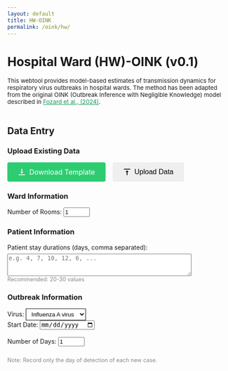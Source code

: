 ```yaml
---
layout: default
title: HW-OINK
permalink: /oink/hw/
---
```


<style>
#virus-select {
    border: 1px solid black;
    padding: 4px 8px;
    background: white;
}
</style>


# Hospital Ward (HW)-OINK (v0.1)
<div style="font-size: 0.95em;">
  This webtool provides model-based estimates of transmission dynamics for respiratory virus outbreaks in hospital wards. The method has been adapted from the original OINK (Outbreak Inference with Negligible Knowledge) model described in <a href="https://doi.org/10.1098/rsif.2024.0168" target="_blank" rel="noopener noreferrer" style="color: #159957;">Fozard et al., (2024)</a>.
  <br><br>
</div>

<script src="https://cdn.jsdelivr.net/npm/chart.js"></script>
<script src="https://cdn.jsdelivr.net/npm/xlsx@0.18.5/dist/xlsx.full.min.js"></script>

## Data Entry
### Upload Existing Data
<div style="display: flex; gap: 16px; margin-bottom: 16px;">
  <a href="/assets/files/HWOINK_Template.xlsx" download
     style="padding: 12px 24px; font-size: 16px; border: none; border-radius: 4px; cursor: pointer; display: flex; align-items: center; gap: 8px; background: #2ecc71; color: white; text-decoration: none;">
    <svg width="18" height="18" viewBox="0 0 20 20" style="vertical-align: middle;">
      <path fill="currentColor" d="M10 14l4-4h-3V2h-2v8H6l4 4zm-8 4v-2h16v2H2z"/>
    </svg>
    Download Template
  </a>
<input type="file" id="upload-xlsx" accept=".xlsx" style="display:none;">
<button id="upload-btn" type="button" style="padding: 12px 24px; font-size: 16px; border: none; border-radius: 4px; cursor: pointer; display: flex; align-items: center; gap: 8px;">
  <svg width="18" height="18" viewBox="0 0 20 20" style="vertical-align: middle;">
    <path fill="currentColor" d="M10 6l-4 4h3v8h2v-8h3l-4-4zm-8-4v2h16V2H2z"/>
  </svg>
  Upload Data
</button>
</div>

<script>
document.getElementById('upload-btn').onclick = function() {
  document.getElementById('upload-xlsx').click();
};
</script>
### Ward Information
<form id="setup-form" onsubmit="return false;">
    <label>
        Number of Rooms:
        <input type="number" id="num-rooms" min="1" max="8" value="1" required>
    </label>
</form>
<div id="rooms-section" style="margin-top: 24px;"></div>

### Patient Information
<div id="stay-durations-section">
    <label for="stay-durations">
        Patient stay durations (days, comma separated):<br>
        <textarea id="stay-durations" name="stay-durations" rows="3" style="margin-top: 6px; width:420px; resize:vertical;"
            placeholder="e.g. 4, 7, 10, 12, 6, ..."
        ></textarea>
    </label>
    <div style="font-size:90%; color:#888;">
        Recommended: 20-30 values
    </div>
</div>

### Outbreak Information
<label>
    Virus:
    <select id="virus-select">
        <option value="Influenza A virus">Influenza A virus</option>
        <option value="SARS-CoV-2">SARS-CoV-2</option>
    </select>
</label>

<form id="calendar-form" onsubmit="return false;">
    <label>
        Start Date:
        <input type="date" id="start-date" required>
    </label>
    <br><br>
    <label>
        Number of Days:
        <input type="number" id="num-days" min="1" value="1" required>
    </label>
</form>
<div id="calendar-section" style="margin-top: 24px;"></div>
<div style="font-size:90%; color:#888;">
        Note: Record only the day of detection of each new case.
    </div>

<style>
    table { border-collapse: collapse; margin-top: 20px; }
    th, td { border: 1px solid #ccc; padding: 8px 12px; text-align: center; }
    th { background: #f0f0f0; font-weight: normal; } /* Remove bold */
    input[type="number"] { width: 60px; }
</style>

<script>
// --- ROOMS UI ---
function generateRoomsUI() {
    const numRooms = parseInt(document.getElementById('num-rooms').value, 10);
    const roomsSection = document.getElementById('rooms-section');
    if (isNaN(numRooms) || numRooms < 1) {
        roomsSection.innerHTML = "<p>Please enter a valid number of rooms.</p>";
        return;
    }
    // Gather beds per room values (default to 1 if not present)
    let bedsPerRoom = [];
    for (let i = 0; i < numRooms; i++) {
        const el = document.getElementById(`beds-room-${i}`);
        bedsPerRoom.push(el ? el.value : 1);
    }

    // Table: First column for row labels, no beds-per-room in header
    let html = `<table>
        <tr>
            <th></th>`;
    for (let i = 0; i < numRooms; i++) {
        html += `<th>Room ${i + 1}</th>`;
    }
    html += `</tr>
        <tr>
            <td>Number of Beds</td>`;
    for (let i = 0; i < numRooms; i++) {
        html += `<td>
            <input type="number" min="1" max="24" step="1" value="${bedsPerRoom[i]}" name="beds-room-${i}" id="beds-room-${i}" required>
        </td>`;
    }
    html += `</tr></table>`;
    roomsSection.innerHTML = html;
    generateCalendar();
}


// --- DATE FORMATTER ---
function formatDate(date) {
    const days = ["Sunday", "Monday", "Tuesday", "Wednesday", "Thursday", "Friday", "Saturday"];
    const dayOfWeek = days[date.getDay()];
    const day = date.getDate();
    const daySuffix = (n) => {
        if (n > 3 && n < 21) return 'th';
        switch (n % 10) {
            case 1:  return "st";
            case 2:  return "nd";
            case 3:  return "rd";
            default: return "th";
        }
    };
    const month = date.toLocaleString('default', { month: 'long' });
    const year = date.getFullYear();
    return `${dayOfWeek} ${day}${daySuffix(day)} ${month} ${year}`;
}

// --- CASES CALENDAR ---
function generateCalendar() {
    const startDateStr = document.getElementById('start-date').value;
    const numDays = parseInt(document.getElementById('num-days').value, 10);
    const numRooms = parseInt(document.getElementById('num-rooms').value, 10);
    const calendarSection = document.getElementById('calendar-section');

    if (!startDateStr || isNaN(numDays) || numDays < 1 || isNaN(numRooms) || numRooms < 1) {
        calendarSection.innerHTML = "<p>Please enter a valid start date, number of days, and number of rooms.</p>";
        return;
    }

    // Read number of beds per room
    let bedsPerRoom = [];
    for (let i = 0; i < numRooms; i++) {
        const el = document.getElementById(`beds-room-${i}`);
        bedsPerRoom.push(el ? el.value : 0);
    }

    const startDate = new Date(startDateStr);

    // Table header: two rows, with "Cases" spanning all room columns
    let html = `<table>
        <tr>
            <th style="background: transparent; border: none; padding: 8px 12px;">&nbsp;</th>
            <th colspan="${numRooms}">Cases</th>
        </tr>
        <tr>
            <th>Date</th>`;
    for (let r = 0; r < numRooms; r++) {
        const beds = bedsPerRoom[r] || 0;
        html += `<th>Room ${r + 1}<br><span style="font-weight: normal;">(${beds} bed${beds != 1 ? 's' : ''})</span></th>`;
    }
    html += `</tr>`;

    // Table body
    for (let d = 0; d < numDays; d++) {
        const currDate = new Date(startDate);
        currDate.setDate(startDate.getDate() + d);
        html += `<tr>
            <td>${formatDate(currDate)}</td>`;
        for (let r = 0; r < numRooms; r++) {
            html += `<td>
                <input type="number" min="0" max="${bedsPerRoom[r]}" step="1" value="0" name="cases-day${d}-room${r}" id="cases-day${d}-room${r}" required>
            </td>`;
        }
        html += `</tr>`;
    }
    html += `</table>`;
    calendarSection.innerHTML = html;
}

// --- ON LOAD ---
document.addEventListener('DOMContentLoaded', function() {
    // Default today for start date
    const today = new Date();
    const yyyy = today.getFullYear();
    const mm = String(today.getMonth() + 1).padStart(2, '0');
    const dd = String(today.getDate()).padStart(2, '0');
    document.getElementById('start-date').value = `${yyyy}-${mm}-${dd}`;

    // Initial UI
    generateRoomsUI();
    generateCalendar();

    // Room/beds UI triggers
    document.getElementById('num-rooms').addEventListener('input', generateRoomsUI);
    // Also update beds -> calendar if beds change
    document.getElementById('rooms-section').addEventListener('input', generateCalendar);

    // Calendar controls
    document.getElementById('start-date').addEventListener('input', generateCalendar);
    document.getElementById('num-days').addEventListener('input', generateCalendar);
});
</script>

<script>
function excelDateToISO(val) {
    if (typeof val === "number") {
        // Excel serial number date
        // Excel's epoch is Jan 1, 1900
        const jsDate = new Date(Date.UTC(1899, 11, 30) + val * 86400000);
        return jsDate.toISOString().slice(0, 10);
    } else if (typeof val === "string") {
        // String date (try to parse)
        // Accepts: "1/1/2025", "2025-01-01", etc.
        const jsDate = new Date(val);
        if (!isNaN(jsDate)) {
            return jsDate.toISOString().slice(0, 10);
        }
    }
    return "";
}
  
document.getElementById('upload-xlsx').addEventListener('change', function(e) {
  const file = e.target.files[0];
  if (!file) return;

  const reader = new FileReader();
  reader.onload = function(evt) {
    const data = new Uint8Array(evt.target.result);
    const workbook = XLSX.read(data, {type: 'array'});
    const sheet = workbook.Sheets[workbook.SheetNames[0]];
    const json = XLSX.utils.sheet_to_json(sheet, {header:1});

    // 1. Number of rooms = non-empty values in B2:B9
    let numRooms = 0;
    let bedsPerRoom = [];
    for (let i = 1; i <= 8; i++) { // B2:B9 => json[1][1] to json[8][1]
      const beds = json[i]?.[1];
      if (beds !== undefined && beds !== "" && beds != null) {
        numRooms++;
        bedsPerRoom.push(beds);
      } else {
        break;
      }
    }
    document.getElementById('num-rooms').value = numRooms;
    generateRoomsUI();
    // Set beds per room
    for (let i = 0; i < numRooms; ++i) {
      const bedInput = document.getElementById('beds-room-' + i);
      if (bedInput) bedInput.value = bedsPerRoom[i];
    }

    // 2. Stay durations: D2 downwards, until a blank
    let stayDurations = [];
    for (let i = 1; i < json.length; ++i) { // D2 => json[1][3]
      const stay = json[i]?.[3];
      if (stay !== undefined && stay !== "" && stay != null) {
        stayDurations.push(stay);
      } else {
        break;
      }
    }
    document.getElementById('stay-durations').value = stayDurations.join(', ');

    // 3. Start date: F2 (json[1][5])
    const startDate = json[1]?.[5];
    if (startDate) {
        const isoDate = excelDateToISO(startDate);
        if (isoDate) document.getElementById('start-date').value = isoDate;
    }

    // 4. Number of days: count rows from F2 down until blank
    let numDays = 0;
    for (let i = 1; i < json.length; ++i) {
      const dayVal = json[i]?.[5];
      if (dayVal !== undefined && dayVal !== "" && dayVal != null) {
        numDays++;
      } else {
        break;
      }
    }
    document.getElementById('num-days').value = numDays;
    generateCalendar();

    // 5. Cases by date for each room (G to N = columns 6 to 13, zero-based)
    for (let day = 0; day < numDays; ++day) {
      const row = json[1 + day];
      for (let r = 0; r < numRooms; ++r) {
        const casesVal = row?.[6 + r] ?? 0; // G is 6, H is 7, etc.
        const input = document.getElementById(`cases-day${day}-room${r}`);
        if (input) input.value = casesVal;
      }
    }
  };
  reader.readAsArrayBuffer(file);
});
</script>
